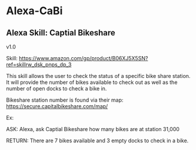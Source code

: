 # Alexa-CaBi

## Alexa Skill: Captial Bikeshare

v1.0

Skill: https://www.amazon.com/gp/product/B06XJ5X5SN?ref=skillrw_dsk_pnps_dp_3

This skill allows the user to check the status of a specific bike share station.  It will provide the number of bikes available to check out as well as the number of open docks to check a bike in.

Bikeshare station number is found via their map: https://secure.capitalbikeshare.com/map/

Ex:

ASK: Alexa, ask Captial Bikeshare how many bikes are at station 31,000

RETURN: There are 7 bikes available and 3 empty docks to check in a bike.
